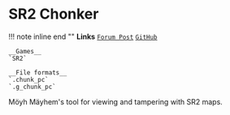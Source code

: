 # SR2 Chonker

!!! note inline end ""
    __Links__
    [`Forum Post`](https://www.saintsrowmods.com/forum/threads/a-map-editor.19960/)
    [`GitHub`](https://github.com/sevonj/sr2_chonker)
    
    __Games__
    `SR2`
    
    __File formats__
    `.chunk_pc`
    `.g_chunk_pc` 
    

Möyh Mäyhem's tool for viewing and tampering with SR2 maps.